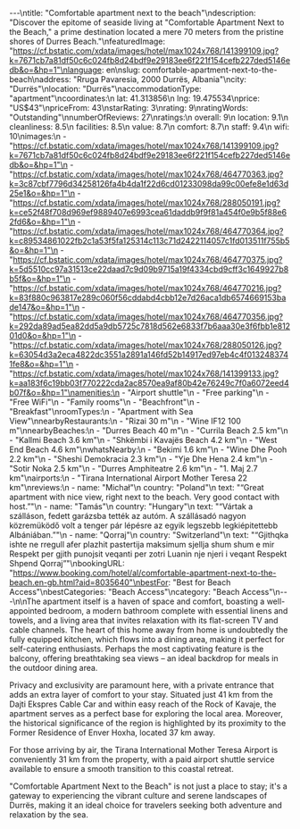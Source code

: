 ---\ntitle: "Comfortable apartment next to the beach"\ndescription: "Discover the epitome of seaside living at \"Comfortable Apartment Next to the Beach,\" a prime destination located a mere 70 meters from the pristine shores of Durres Beach."\nfeaturedImage: "https://cf.bstatic.com/xdata/images/hotel/max1024x768/141399109.jpg?k=7671cb7a81df50c6c024fb8d24bdf9e29183ee6f221f154cefb227ded5146edb&o=&hp=1"\nlanguage: en\nslug: comfortable-apartment-next-to-the-beach\naddress: "Rruga Pavaresia, 2000 Durrës, Albania"\ncity: "Durrës"\nlocation: "Durrës"\naccommodationType: "apartment"\ncoordinates:\n  lat: 41.313856\n  lng: 19.475534\nprice: "US$43"\npriceFrom: 43\nstarRating: 3\nrating: 9\nratingWords: "Outstanding"\nnumberOfReviews: 27\nratings:\n  overall: 9\n  location: 9.1\n  cleanliness: 8.5\n  facilities: 8.5\n  value: 8.7\n  comfort: 8.7\n  staff: 9.4\n  wifi: 10\nimages:\n  - "https://cf.bstatic.com/xdata/images/hotel/max1024x768/141399109.jpg?k=7671cb7a81df50c6c024fb8d24bdf9e29183ee6f221f154cefb227ded5146edb&o=&hp=1"\n  - "https://cf.bstatic.com/xdata/images/hotel/max1024x768/464770363.jpg?k=3c87cbf7796d34258126fa4b4da1f22d6cd01233098da99c00efe8e1d63d25e1&o=&hp=1"\n  - "https://cf.bstatic.com/xdata/images/hotel/max1024x768/288050191.jpg?k=ce52f48f708d969ef9889407e6993cea61daddb9f9f81a454f0e9b5f88e62fd6&o=&hp=1"\n  - "https://cf.bstatic.com/xdata/images/hotel/max1024x768/464770364.jpg?k=c89534861022fb2c1a53f5fa125314c113c71d2422114057c1fd013511f755b5&o=&hp=1"\n  - "https://cf.bstatic.com/xdata/images/hotel/max1024x768/464770375.jpg?k=5d5510cc97a31513ce22daad7c9d09b9715a19f4334cbd9cff3c1649927b8b5f&o=&hp=1"\n  - "https://cf.bstatic.com/xdata/images/hotel/max1024x768/464770216.jpg?k=83f880c963817e289c060f56cddabd4cbb12e7d26aca1db6574669153bade147&o=&hp=1"\n  - "https://cf.bstatic.com/xdata/images/hotel/max1024x768/464770356.jpg?k=292da89ad5ea82dd5a9db5725c7818d562e6833f7b6aaa30e3f6fbb1e81201d0&o=&hp=1"\n  - "https://cf.bstatic.com/xdata/images/hotel/max1024x768/288050126.jpg?k=63054d3a2eca4822dc3551a2891a146fd52b14917ed97eb4c4f0132483741fe8&o=&hp=1"\n  - "https://cf.bstatic.com/xdata/images/hotel/max1024x768/141399133.jpg?k=aa183f6c19bb03f770222cda2ac8570ea9af80b42e76249c7f0a6072eed4b07f&o=&hp=1"\namenities:\n  - "Airport shuttle"\n  - "Free parking"\n  - "Free WiFi"\n  - "Family rooms"\n  - "Beachfront"\n  - "Breakfast"\nroomTypes:\n  - "Apartment with Sea View"\nnearbyRestaurants:\n  - "Rizai 30 m"\n  - "Wine IF12 100 m"\nnearbyBeaches:\n  - "Durres Beach 40 m"\n  - "Currila Beach 2.5 km"\n  - "Kallmi Beach 3.6 km"\n  - "Shkëmbi i Kavajës Beach 4.2 km"\n  - "West End Beach 4.6 km"\nwhatsNearby:\n  - "Bekimi 1.6 km"\n  - "Wine Dhe Pooh 2.2 km"\n  - "Sheshi Demokracia 2.3 km"\n  - "Yje Dhe Hena 2.4 km"\n  - "Sotir Noka 2.5 km"\n  - "Durres Amphiteatre 2.6 km"\n  - "1. Maj 2.7 km"\nairports:\n  - "Tirana International Airport Mother Teresa 22 km"\nreviews:\n  - name: "Michał"\n    country: "Poland"\n    text: "“Great apartment with nice view, right next to the beach. Very good contact with host.”"\n  - name: "Tamás"\n    country: "Hungary"\n    text: "“Vártak a szálláson, fedett garázsba tették az autóm. A szállásadó nagyon közremüködő volt a tenger pár lépésre az egyik legszebb legkiépitettebb Albániában.”"\n  - name: "Qorraj"\n    country: "Switzerland"\n    text: "“Gjithqka ishte ne rregull afer plazhit pastertija maksimum sjellja shum shum e mir Respekt per gjith punojsit veqanti per zotri Luanin nje njeri i veqant Respekt Shpend Qorraj”"\nbookingURL: "https://www.booking.com/hotel/al/comfortable-apartment-next-to-the-beach.en-gb.html?aid=8035640"\nbestFor: "Best for Beach Access"\nbestCategories: "Beach Access"\ncategory: "Beach Access"\n---\n\nThe apartment itself is a haven of space and comfort, boasting a well-appointed bedroom, a modern bathroom complete with essential linens and towels, and a living area that invites relaxation with its flat-screen TV and cable channels. The heart of this home away from home is undoubtedly the fully equipped kitchen, which flows into a dining area, making it perfect for self-catering enthusiasts. Perhaps the most captivating feature is the balcony, offering breathtaking sea views – an ideal backdrop for meals in the outdoor dining area.

Privacy and exclusivity are paramount here, with a private entrance that adds an extra layer of comfort to your stay. Situated just 41 km from the Dajti Ekspres Cable Car and within easy reach of the Rock of Kavaje, the apartment serves as a perfect base for exploring the local area. Moreover, the historical significance of the region is highlighted by its proximity to the Former Residence of Enver Hoxha, located 37 km away.

For those arriving by air, the Tirana International Mother Teresa Airport is conveniently 31 km from the property, with a paid airport shuttle service available to ensure a smooth transition to this coastal retreat.

"Comfortable Apartment Next to the Beach" is not just a place to stay; it's a gateway to experiencing the vibrant culture and serene landscapes of Durrës, making it an ideal choice for travelers seeking both adventure and relaxation by the sea.